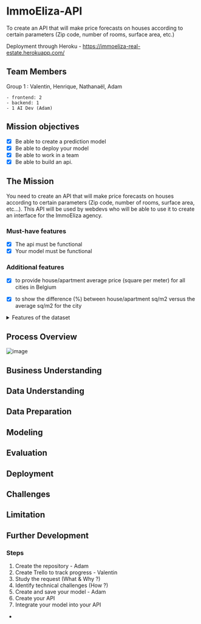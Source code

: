 # ImmoEliza-API

To create an API that will make price forecasts on houses according to certain parameters (Zip code, number of rooms, surface area, etc.)

Deployment through Heroku - https://immoeliza-real-estate.herokuapp.com/

## Team Members

Group 1 : Valentin, Henrique, Nathanaël, Adam

	- frontend: 2 
	- backend: 1
	- 1 AI Dev (Adam)
 
    
## Mission objectives  

- [X] Be able to create a prediction model
- [X] Be able to deploy your model
- [X] Be able to work in a team
- [X] Be able to build an api.

## The Mission

You need to create an API that will make price forecasts on houses according to certain parameters (Zip code, number of rooms, surface area, etc...). This API will be used by webdevs who will be able to use it to create an interface for the ImmoEliza agency.


### Must-have features

- [X] The api must be functional 
- [X] Your model must be functional

### Additional features

- [X] to provide house/apartment average price (square per meter) for all cities in Belgium
- [X] to show the difference (%) between house/apartment sq/m2 versus the average sq/m2 for the city



<details>
  <summary>Features of the dataset</summary>
 
- **postal_code** *str*: Postal code of city.
- **city_name** *str*: city names in Belgium.
- **number_of_rooms** *int*: The number of rooms of the property.
- **house_area** *int*: The area (m2) of the house (floors).
- **fully_equipped_kitchen** *str*: yes/no 
- **open_fire***str*: yes/no
- **terrace** *str*: yes/no
- **garden** *str*: yes/no
- **surface_of_the_land** *int*: The area (m2) of the land.
- **number_of_facadess** *int*: The number of facades (0 to 4).
- **swimming_pool** *str*: yes/no
- **state_of_the_building** *str*: as new/good/just renovated/to renovate/unknown
- **construction_year** *int*: The property built's year.
 
Our target is:

- **price** *float*: Price (€) of the property.

</details>

## Process Overview

![image](https://user-images.githubusercontent.com/69633814/100321235-a696e580-2fc2-11eb-9f09-36423760b5b4.png)

## Business Understanding 


## Data Understanding


## Data Preparation


## Modeling


## Evaluation


## Deployment




## Challenges


## Limitation


## Further Development



### Steps

1. Create the repository - Adam   
2. Create Trello to track progress - Valentin
3. Study the request (What & Why ?)
4. Identify technical challenges (How ?)
5. Create and save your model - Adam
6. Create your API 
7. Integrate your model into your API 

 
- 


